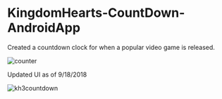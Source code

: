# KingdomHearts-CountDown-AndroidApp
Created a countdown clock for when a popular video game is released. 

![counter](https://user-images.githubusercontent.com/25066859/45400222-4bfb5400-b619-11e8-95be-aadaab2c190a.JPG)

Updated UI as of 9/18/2018

![kh3countdown](https://user-images.githubusercontent.com/25066859/45711261-011c9780-bb57-11e8-8dc3-625a9f98ded8.gif)